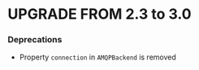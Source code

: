 UPGRADE FROM 2.3 to 3.0
=======================

### Deprecations

* Property ``connection`` in ``AMQPBackend`` is removed
